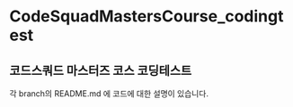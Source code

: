 # CodeSquadMastersCourse_codingtest

## 코드스쿼드 마스터즈 코스 코딩테스트

각 branch의 README.md 에 코드에 대한 설명이 있습니다.
